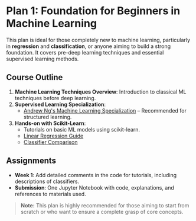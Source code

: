 # Plan 1: Foundation for Beginners in Machine Learning

This plan is ideal for those completely new to machine learning, particularly in **regression** and **classification**, or anyone aiming to build a strong foundation. It covers pre-deep learning techniques and essential supervised learning methods.

## Course Outline
1. **Machine Learning Techniques Overview**: Introduction to classical ML techniques before deep learning.
2. **Supervised Learning Specialization**:
   - [Andrew Ng's Machine Learning Specialization](https://www.coursera.org/specializations/machine-learning) – Recommended for structured learning.
3. **Hands-on with Scikit-Learn**:
   - Tutorials on basic ML models using scikit-learn.
   - [Linear Regression Guide](https://scikit-learn.org/stable/auto_examples/linear_model/plot_ols.html)
   - [Classifier Comparison](https://scikit-learn.org/stable/auto_examples/classification/plot_classifier_comparison.html)

## Assignments
- **Week 1**: Add detailed comments in the code for tutorials, including descriptions of classifiers.
- **Submission**: One Jupyter Notebook with code, explanations, and references to materials used.

>**Note:** This plan is highly recommended for those aiming to start from scratch or who want to ensure a complete grasp of core concepts.

